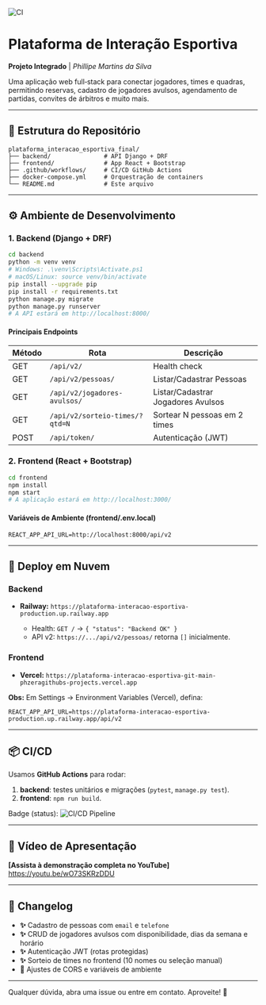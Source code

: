 ![CI](https://github.com/pHzeraGitHub/plataforma-interacao-esportiva/actions/workflows/ci-cd.yml/badge.svg)
# Plataforma de Interação Esportiva

**Projeto Integrado** | *Phillipe Martins da Silva*

Uma aplicação web full‑stack para conectar jogadores, times e quadras, permitindo reservas, cadastro de jogadores avulsos, agendamento de partidas, convites de árbitros e muito mais.

---

## 📁 Estrutura do Repositório

```
plataforma_interacao_esportiva_final/
├── backend/               # API Django + DRF
├── frontend/              # App React + Bootstrap
├── .github/workflows/     # CI/CD GitHub Actions
├── docker-compose.yml     # Orquestração de containers
└── README.md              # Este arquivo
```

---

## ⚙️ Ambiente de Desenvolvimento

### 1. Backend (Django + DRF)

```bash
cd backend
python -m venv venv
# Windows: .\venv\Scripts\Activate.ps1
# macOS/Linux: source venv/bin/activate
pip install --upgrade pip
pip install -r requirements.txt
python manage.py migrate
python manage.py runserver
# A API estará em http://localhost:8000/
```

#### Principais Endpoints

| Método | Rota                           | Descrição                          |
| ------ | ------------------------------ | ---------------------------------- |
| GET    | `/api/v2/`                     | Health check                       |
| GET    | `/api/v2/pessoas/`             | Listar/Cadastrar Pessoas           |
| GET    | `/api/v2/jogadores-avulsos/`   | Listar/Cadastrar Jogadores Avulsos |
| GET    | `/api/v2/sorteio-times/?qtd=N` | Sortear N pessoas em 2 times       |
| POST   | `/api/token/`                  | Autenticação (JWT)                 |

### 2. Frontend (React + Bootstrap)

```bash
cd frontend
npm install
npm start
# A aplicação estará em http://localhost:3000/
```

#### Variáveis de Ambiente (frontend/.env.local)

```dotenv
REACT_APP_API_URL=http://localhost:8000/api/v2
```

---

## 🚀 Deploy em Nuvem

### Backend

* **Railway:** `https://plataforma-interacao-esportiva-production.up.railway.app`

  * Health: `GET /` → `{ "status": "Backend OK" }`
  * API v2: `https://.../api/v2/pessoas/` retorna `[]` inicialmente.

### Frontend

* **Vercel:** `https://plataforma-interacao-esportiva-git-main-phzeragithubs-projects.vercel.app`

**Obs:** Em Settings → Environment Variables (Vercel), defina:

```
REACT_APP_API_URL=https://plataforma-interacao-esportiva-production.up.railway.app/api/v2
```

---

## 📦 CI/CD

Usamos **GitHub Actions** para rodar:

1. **backend**: testes unitários e migrações (`pytest`, `manage.py test`).
2. **frontend**: `npm run build`.

Badge (status):
![CI/CD Pipeline](https://github.com/pHzeraGitHub/plataforma-interacao-esportiva/actions/workflows/ci-cd.yml/badge.svg)

---

## 🎥 Vídeo de Apresentação

**[Assista à demonstração completa no YouTube]** https://youtu.be/wO73SKRzDDU

---

## 📝 Changelog

* **✨** Cadastro de pessoas com `email` e `telefone`
* **✨** CRUD de jogadores avulsos com disponibilidade, dias da semana e horário
* **✨** Autenticação JWT (rotas protegidas)
* **✨** Sorteio de times no frontend (10 nomes ou seleção manual)
* **🔧** Ajustes de CORS e variáveis de ambiente

---

Qualquer dúvida, abra uma issue ou entre em contato. Aproveite! 🚀
